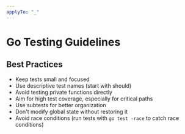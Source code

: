 ```yaml
---
applyTo: "_"
---
```


# Go Testing Guidelines

## Best Practices

- Keep tests small and focused
- Use descriptive test names (start with should)
- Avoid testing private functions directly
- Aim for high test coverage, especially for critical paths
- Use subtests for better organization
- Don't modify global state without restoring it
- Avoid race conditions (run tests with `go test -race` to catch race conditions)

